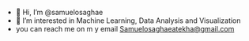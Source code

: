 - 👋 Hi, I’m @samuelosaghae
- 👀 I’m interested in Machine Learning, Data Analysis and Visualization
- you can reach me on m  y email Samuelosaghaeatekha@gmail.com

<!---
samuelosaghae/samuelosaghae is a ✨ special ✨ repository because its `README.md` (this file) appears on your GitHub profile.
You can click the Preview link to take a look at your changes.
--->

